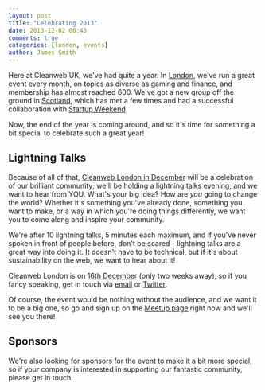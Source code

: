 ```yaml
---
layout: post
title: "Celebrating 2013"
date: 2013-12-02 06:43
comments: true
categories: [london, events]
author: James Smith
---
```


Here at Cleanweb UK, we've had quite a year. In [London](http://www.meetup.com/Cleanweb-London/), we've run a great event every month, on topics as diverse as gaming and finance, and membership has almost reached 600. We've got a new group off the ground in [Scotland](http://www.meetup.com/Cleanweb-Scotland), which has met a few times and had a successful collaboration with [Startup Weekend](http://www.cleanweb.org.uk/blog/2013/09/27/where-cleanweb-and-startup-weekend-collide/). 

Now, the end of the year is coming around, and so it's time for something a bit special to celebrate such a great year!

## Lightning Talks

Because of all of that, [Cleanweb London in December](http://www.meetup.com/Cleanweb-London/events/150675492/) will be a celebration of our brilliant community; we'll be holding a lightning talks evening, and we want to hear from YOU. What's your big idea? How are *you* going to change the world? Whether it's something you've already done, something you want to make, or a way in which you're doing things differently, we want you to come along and inspire your community.

We're after 10 lightning talks, 5 minutes each maximum, and if you've never spoken in front of people before, don't be scared - lightning talks are a great way into doing it. It doesn't have to be technical, but if it's about sustainability on the web, we want to hear about it!

Cleanweb London is on [16th December](http://www.meetup.com/Cleanweb-London/events/150675492/) (only two weeks away), so if you fancy speaking, get in touch via [email](mailto:info@cleanweb.org.uk) or [Twitter](http://twitter.com/cleanwebuk).

Of course, the event would be nothing without the audience, and we want it to be a big one, so go and sign up on the [Meetup page](http://www.meetup.com/Cleanweb-London/events/150675492/) right now and we'll see you there!

## Sponsors

We're also looking for sponsors for the event to make it a bit more special, so if your company is interested in supporting our fantastic community, please get in touch.